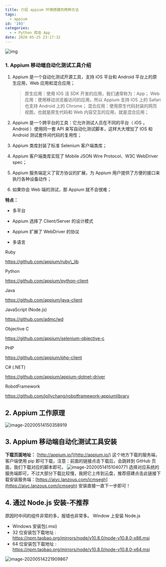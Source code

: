 ```yaml
---
title: 介绍 appium 环境搭建的两种方法
tags:
  - appium
id: '193'
categories:
  - - Python 爬虫 App
date: 2020-05-25 23:17:32
---
```


![img](https://images-aiyc-1301641396.cos.ap-guangzhou.myqcloud.com/20200525231637.jpg)

### 1\. **Appium** 移动端自动化测试工具介绍

1.  Appium 是一个自动化测试开源工具，支持 iOS 平台和 Android 平台上的原生应用，Web 应用和混合应用；
    
    > 原生应用：使用 IOS 活 SDK 开发的应用，我们通常称为：App； Web 应用：使用移动浏览器访问的应用，所以 Appium 支持 IOS 上的 Safari 也支持 Android 上的 Chrome； 混合应用：使用原生代码封装的网页视图，也就是原生代码和 Web 内容交互的应用，就是混合应用；
    
2.  Appium 是一个跨平台的工具：它允许测试人员在不同的平台（ iOS ， Android ）使用同一套 API 来写自动化测试脚本，这样大大增加了 IOS 和 Android 测试套件间代码的复用性；
    
3.  Appium 类库封装了标准 Selenium 客户端类库；
    
4.  Appium 客户端类库实现了 Mobile JSON Wire Protocol、W3C WebDriver spec；
    
5.  Appium 服务端定义了官方协议的扩展，为 Appium 用户提供了方便的接口来执行各种设备动作；
    
6.  如果你会 Web 端的测试，那 Appium 就不会很难；
    

**特点：**

*   多平台
*   Appium 选择了 Client/Server 的设计模式
*   Appium 扩展了 WebDriver 的协议
    
*   多语言
    

Ruby

https://github.com/appium/ruby\_lib

Python

https://github.com/appium/python-client

Java

https://github.com/appium/java-client

JavaScript (Node.js)

https://github.com/admc/wd

Objective C

https://github.com/appium/selenium-objective-c

PHP

https://github.com/appium/php-client

C# (.NET)

https://github.com/appium/appium-dotnet-driver

RobotFramework

[https://](https://github.com/jollychang/robotframework-appiumlibrary)[github.com](https://github.com/jollychang/robotframework-appiumlibrary)[/](https://github.com/jollychang/robotframework-appiumlibrary)[jollychang](https://github.com/jollychang/robotframework-appiumlibrary)[/](https://github.com/jollychang/robotframework-appiumlibrary)[robotframework-appiumlibrary](https://github.com/jollychang/robotframework-appiumlibrary)

## 2\. Appium 工作原理

![image-20200514150358919](https://images-aiyc-1301641396.cos.ap-guangzhou.myqcloud.com/20200525231648.png)

## 3\. **Appium** 移动端自动化测试工具安装

**下载页面地址：** [http://appium.io/](http://appium.io/) 这个地方下载的服务端，客户端使用 pip 即可下载，注意：前面的链接点击下载后，会跳转到 GitHub 页面，我们下载对应的脚本即可。 ![image-20200514151040771](https://images-aiyc-1301641396.cos.ap-guangzhou.myqcloud.com/20200525231653.png) 选择对应系统的服务端即可，不过大部分下载比较慢，我把它上传到云盘，推荐搭建点击此链接下载安装服务端：[https://aiyc.lanzous.com/icmsegh](https://aiyc.lanzous.com/icmsegh) 安装直接一直下一步即可！

## 4\. 通过 Node.js 安装-不推荐

原因时中间的组件非常的多，报错也非常多。 Window 上安装 Node.js

*   Windows 安装包(.msi)
*   32 位安装包下载地址 : https://npm.taobao.org/mirrors/node/v10.8.0/node-v10.8.0-x86.msi
*   64 位安装包下载地址 : https://npm.taobao.org/mirrors/node/v10.8.0/node-v10.8.0-x64.msi

![image-20200514221909867](https://images-aiyc-1301641396.cos.ap-guangzhou.myqcloud.com/20200525231709.png)